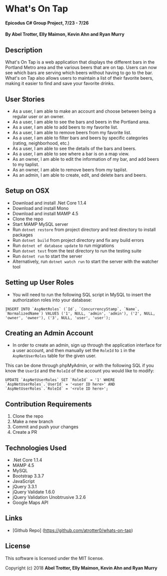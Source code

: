 # What's On Tap

#### Epicodus C# Group Project, 7/23 - 7/26

#### By Abel Trotter, Elly Maimon, Kevin Ahn and Ryan Murry

## Description

What's On Tap is a web application that displays the different bars in the Portland Metro area and the various beers that are on tap. Users can now see which bars are serving which beers without having to go to the bar. What's on Tap also allows users to maintain a list of their favorite beers, making it easier to find and save your favorite drinks.

## User Stories

* As a user, I am able to make an account and choose between being a regular user or an owner.
* As a user, I am able to see the bars and beers in the Portland area.
* As a user, I am able to add beers to my favorite list.
* As a user, I am able to remove beers from my favorite list.
* As a user, I am able to filter bars and beers by specific categories (rating, neighborhood, etc.)
* As a user, I am able to see the details of the bars and beers.
* As a user, I am able to see where a bar is on a map view.
* As an owner, I am able to edit the information of my bar, and add beers to my taplist.
* As an owner, I am able to remove beers from my taplist.
* As an admin, I am able to create, edit, and delete bars and beers.


## Setup on OSX

* Download and install .Net Core 1.1.4
* Download and install Mono
* Download and install MAMP 4.5
* Clone the repo
* Start MAMP MySQL server
* Run `dotnet restore` from project directory and test directory to install packages
* Run `dotnet build` from project directory and fix any build errors
* Run `dotnet ef database update` to run migrations
* Run `dotnet test` from the test directory to run the testing suite
* Run `dotnet run` to start the server
* Alternatively, run `dotnet watch run` to start the server with the watcher tool

## Setting up User Roles

* You will need to run the following SQL script in MySQL to insert the authorization roles into your database:

```
INSERT INTO `AspNetRoles` (`Id`, `ConcurrencyStamp`, `Name`, `NormalizedName`) VALUES ('1', NULL, 'admin', 'admin'), ('2', NULL, 'owner', 'owner'), ('3', NULL, 'user', 'user');
```

## Creating an Admin Account

* In order to create an admin, sign up through the application interface for a user account, and then manually set the `RoleId` to `1` in the `AspNetUserRoles` table for the given user.

This can be done through phpMyAdmin, or with the following SQL if you know the `UserId` and the `RoleId` of the account you would like to modify:

```
UPDATE `AspNetUserRoles` SET `RoleId` = '1' WHERE `AspNetUserRoles`.`UserId` = '<user ID here>' AND `AspNetUserRoles`.`RoleId` = '<role ID here>';
```

## Contribution Requirements

1. Clone the repo
1. Make a new branch
1. Commit and push your changes
1. Create a PR

## Technologies Used

* .Net Core 1.1.4
* MAMP 4.5
* MySQL
* Bootstrap 3.3.7
* JavaScript
* jQuery 3.3.1
* jQuery Validate 1.6.0
* jQuery Validation Unobtrusive 3.2.6
* Google Maps API

## Links

* [Github Repo] (https://github.com/atrotter0/whats-on-tap)

## License

This software is licensed under the MIT license.

Copyright (c) 2018 **Abel Trotter, Elly Maimon, Kevin Ahn and Ryan Murry**
